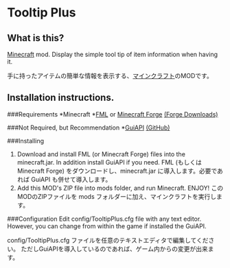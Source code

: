 Tooltip Plus
============

What is this?
---------------
[Minecraft](http://minecraft.net/) mod. Display the simple tool tip of item information when having it.

手に持ったアイテムの簡単な情報を表示する、[マインクラフト](http://minecraft.net/)のMODです。

Installation instructions.
---------------

###Requirements
*Minecraft
*[FML](https://github.com/cpw/FML) or [Minecraft Forge](http://minecraftforge.net/) [(Forge Downloads)](http://files.minecraftforge.net/)

###Not Required, but Recommendation
*[GuiAPI](http://www.minecraftforum.net/topic/612536-) [(GitHub)](https://github.com/ShaRose/GuiAPI/)

###Installing
1. Download and install FML (or Minecraft Forge) files into the minecraft.jar. In addition install GuiAPI if you need.
FML (もしくは Minecraft Forge) をダウンロードし、minecraft.jar に導入します。必要であれば GuiAPI も併せて導入します。
2. Add this MOD's ZIP file into mods folder, and run Minecraft. ENJOY!
このMODのZIPファイルを mods フォルダーに加え、マインクラフトを実行します。

###Configuration
Edit config/TooltipPlus.cfg file with any text editor.
However, you can change from within the game if installed the GuiAPI.

config/TooltipPlus.cfg ファイルを任意のテキストエディタで編集してください。
ただしGuiAPIを導入しているのであれば、ゲーム内からの変更が出来ます。

